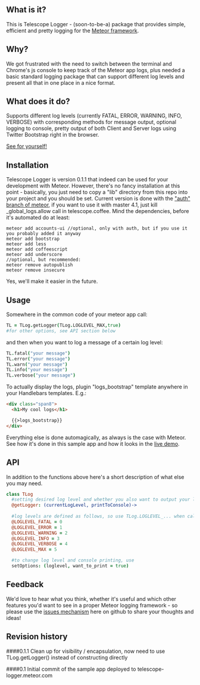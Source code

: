 What is it?
-------------
This is Telescope Logger - (soon-to-be-a) package that provides simple, efficient and pretty logging for the [Meteor framework](http://meteor.com). 

Why?
------
We got frustrated with the need to switch between the terminal and Chrome's js console to keep track of the Meteor app logs, 
plus needed a basic standard logging package that can support different log levels and present all that in one place in a nice format.

What does it do?
------------------
Supports different log levels (currently FATAL, ERROR, WARNING, INFO, VERBOSE) with corresponding methods for message output, optional 
logging to console, pretty output of both Client and Server logs using Twitter Bootstrap right in the browser.

[See for yourself!](http://telescope-logger.meteor.com)

Installation
------------
Telescope Logger is version 0.1.1 that indeed can be used for your development with Meteor. However, there's no fancy installation at this point - 
basically, you just need to copy a "lib" directory from this repo into your project and you should be set. Current version is done 
with the ["auth" branch of meteor](https://github.com/meteor/meteor/wiki/Getting-Started-with-Auth), if you want to use it with master 4.1, 
just kill _global_logs.allow call in telescope.coffee. 
Mind the dependencies, before it's automated do at least:

	meteor add accounts-ui //optional, only with auth, but if you use it you probably added it anyway
	meteor add bootstrap
	meteor add less
	meteor add coffeescript
	meteor add underscore
	//optional, but recommended:
	meteor remove autopublish
	meteor remove insecure

Yes, we'll make it easier in the future.

Usage
---------
Somewhere in the common code of your meteor app call:
```coffeescript
TL = TLog.getLogger(TLog.LOGLEVEL_MAX,true)
#for other options, see API section below
```
and then when you want to log a message of a certain log level:
```coffeescript
TL.fatal("your message")
TL.error("your message")
TL.warn("your message")
TL.info("your message")
TL.verbose("your message")
```
To actually display the logs, plugin "logs_bootstrap" template anywhere in your Handlebars templates. E.g.:
```html
<div class="span8">
  <h1>My cool logs</h1>

  {{>logs_bootstrap}}
</div>
```

Everything else is done automagically, as always is the case with Meteor. See how it's done in this sample app and how it looks in the 
[live demo](http://telescope-logger.meteor.com).


API
---------
In addition to the functions above here's a short description of what else you may need.
```coffeescript
class TLog
  #setting desired log level and whether you also want to output your log messages to the console (true or false)
  @getLogger: (currentLogLevel, printToConsole)->
  
  #log levels are defined as follows, so use TLog.LOGLEVEL_... when calling get Logger()
  @LOGLEVEL_FATAL = 0
  @LOGLEVEL_ERROR = 1
  @LOGLEVEL_WARNING = 2
  @LOGLEVEL_INFO = 3
  @LOGLEVEL_VERBOSE = 4
  @LOGLEVEL_MAX = 5

  #to change log level and console printing, use
  setOptions: (loglevel, want_to_print = true)
```

Feedback
----------
We'd love to hear what you think, whether it's useful and which other features you'd want to see in a proper Meteor logging framework - 
so please use the [issues mechanism](https://github.com/jhoxray/telescope/issues) here on github to share your thoughts and ideas!

Revision history
-----------------
####0.1.1 
Clean up for visibility / encapsulation, now need to use TLog.getLogger() instead of constructing directly

####0.1
Initial commit of the sample app deployed to telescope-logger.meteor.com


